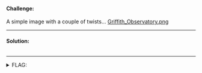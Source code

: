 #### Challenge:

A simple image with a couple of twists... [Griffith_Observatory.png](./Griffith_Observatory.png ":ignore")

---

#### Solution:

```bash

```

---

<details><summary>FLAG:</summary>

```

```

</details>
<br/>
